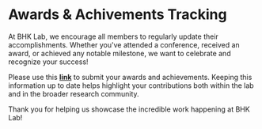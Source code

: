 # Awards & Achivements Tracking

At BHK Lab, we encourage all members to regularly update their accomplishments. Whether you've attended a conference, received an award, or achieved any notable milestone, we want to celebrate and recognize your success!

Please use this [**link**](https://docs.google.com/forms/d/e/1FAIpQLScV_5uj1dTBlhbnspCSuNNJ3oSYPSbO7yJ_PBhFvyfV6sHVAw/viewform?usp=sharing) to submit your awards and achievements. Keeping this information up to date helps highlight your contributions both within the lab and in the broader research community.

Thank you for helping us showcase the incredible work happening at BHK Lab!

